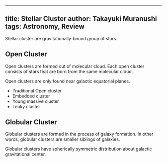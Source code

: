 ----------------
title: Stellar Cluster
author: Takayuki Muranushi
tags: Astronomy, Review
----------------

Stellar cluster are gravitationally-bound group of stars.


Open Cluster
-----------

Open clusters are formed out of molecular cloud. Each open cluster
consists of stars that are born from the same molecular cloud.

Open clusters are only found near galactic equatorial planes.


- Traditional Open cluster
- Embedded cluster 
- Young massive cluster
- Leaky cluster


Globular Cluster 
------------- 

Globular clusters are formed in the process of galaxy formation. In
other words, globular clusters are smaller siblings of galaxies. 

Globular clusters have spherically symmetric distribution about
galactic gravitational center.

